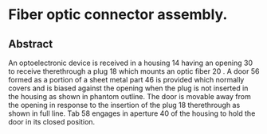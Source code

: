 # Fiber optic connector assembly.

## Abstract
An optoelectronic device is received in a housing 14 having an opening 30 to receive therethrough a plug 18 which mounts an optic fiber 20 . A door 56 formed as a portion of a sheet metal part 46 is provided which normally covers and is biased against the opening when the plug is not inserted in the housing as shown in phantom outline. The door is movable away from the opening in response to the insertion of the plug 18 therethrough as shown in full line. Tab 58 engages in aperture 40 of the housing to hold the door in its closed position.